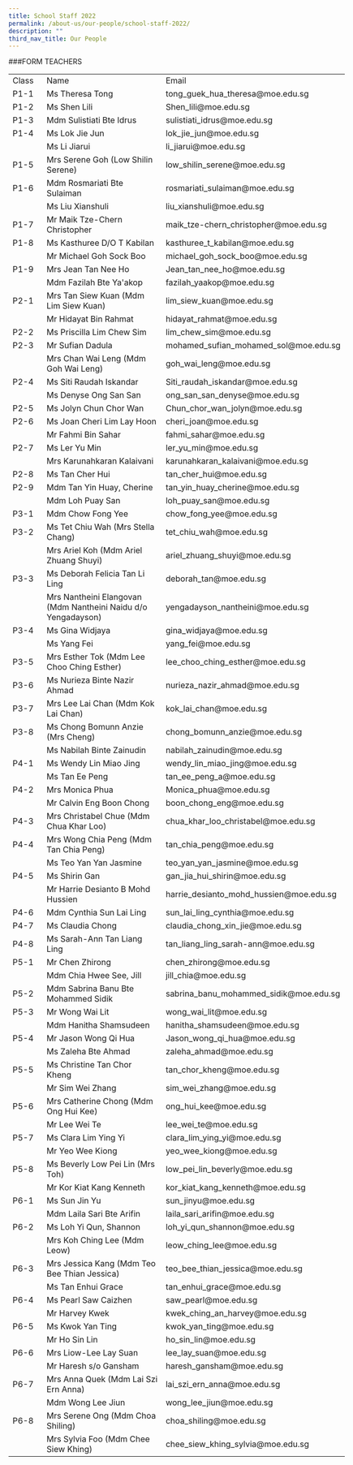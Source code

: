 ```yaml
---
title: School Staff 2022
permalink: /about-us/our-people/school-staff-2022/
description: ""
third_nav_title: Our People
---
```

<!--table {mso-displayed-decimal-separator:"\\."; mso-displayed-thousand-separator:"\\,";} @page {margin:.75in .7in .75in .7in; mso-header-margin:.3in; mso-footer-margin:.3in;} tr {mso-height-source:auto;} col {mso-width-source:auto;} br {mso-data-placement:same-cell;} td {padding-top:1px; padding-right:1px; padding-left:1px; mso-ignore:padding; color:black; font-size:11.0pt; font-weight:400; font-style:normal; text-decoration:none; font-family:Calibri, sans-serif; mso-font-charset:0; mso-number-format:General; text-align:general; vertical-align:bottom; border:none; mso-background-source:auto; mso-pattern:auto; mso-protection:locked visible; white-space:nowrap; mso-rotate:0;} .xl64 {border:.5pt solid windowtext;} .xl65 {border:.5pt solid windowtext; white-space:normal;} .xl66 {text-align:center; border:.5pt solid windowtext;} .xl67 {font-size:14.0pt; font-weight:700; text-align:center; border:.5pt solid windowtext; background:#D0CECE; mso-pattern:black none;} -->

###FORM TEACHERS
<table border="0" cellpadding="0" cellspacing="0" width="663" style="border-collapse:
 collapse;width:497pt"><colgroup><col width="57" style="mso-width-source:userset;mso-width-alt:2084;width:43pt"> <col width="291" style="mso-width-source:userset;mso-width-alt:10642;width:218pt"> <col width="315" style="mso-width-source:userset;mso-width-alt:11520;width:236pt"></colgroup><tbody><tr height="25" style="height:18.75pt"><td height="25" class="xl67" width="57" style="height:18.75pt;width:43pt">Class</td><td class="xl67" width="291" style="border-left:none;width:218pt">Name</td><td class="xl67" width="315" style="border-left:none;width:236pt">Email</td></tr><tr height="20" style="height:15.0pt"><td height="20" class="xl66" style="height:15.0pt;border-top:none">P1-1</td><td class="xl64" style="border-top:none;border-left:none">Ms Theresa Tong</td><td class="xl64" style="border-top:none;border-left:none">tong_guek_hua_theresa@moe.edu.sg</td></tr><tr height="20" style="height:15.0pt"><td height="20" class="xl66" style="height:15.0pt;border-top:none">P1-2</td><td class="xl64" style="border-top:none;border-left:none">Ms Shen Lili</td><td class="xl64" style="border-top:none;border-left:none">Shen_lili@moe.edu.sg</td></tr><tr height="20" style="height:15.0pt"><td height="20" class="xl66" style="height:15.0pt;border-top:none">P1-3</td><td class="xl64" style="border-top:none;border-left:none">Mdm Sulistiati Bte Idrus</td><td class="xl64" style="border-top:none;border-left:none">sulistiati_idrus@moe.edu.sg</td></tr><tr height="20" style="height:15.0pt"><td height="20" class="xl66" style="height:15.0pt;border-top:none">P1-4</td><td class="xl64" style="border-top:none;border-left:none">Ms Lok Jie Jun&nbsp;</td><td class="xl64" style="border-top:none;border-left:none">lok_jie_jun@moe.edu.sg</td></tr><tr height="20" style="height:15.0pt"><td height="20" class="xl66" style="height:15.0pt;border-top:none">&nbsp;</td><td class="xl64" style="border-top:none;border-left:none">Ms Li Jiarui&nbsp;</td><td class="xl64" style="border-top:none;border-left:none">li_jiarui@moe.edu.sg</td></tr><tr height="20" style="height:15.0pt"><td height="20" class="xl66" style="height:15.0pt;border-top:none">P1-5</td><td class="xl64" style="border-top:none;border-left:none">Mrs Serene Goh (Low Shilin Serene)</td><td class="xl64" style="border-top:none;border-left:none">low_shilin_serene@moe.edu.sg</td></tr><tr height="20" style="height:15.0pt"><td height="20" class="xl66" style="height:15.0pt;border-top:none">P1-6</td><td class="xl64" style="border-top:none;border-left:none">Mdm Rosmariati Bte Sulaiman</td><td class="xl64" style="border-top:none;border-left:none">rosmariati_sulaiman@moe.edu.sg</td></tr><tr height="20" style="height:15.0pt"><td height="20" class="xl66" style="height:15.0pt;border-top:none">&nbsp;</td><td class="xl64" style="border-top:none;border-left:none">Ms Liu Xianshuli</td><td class="xl64" style="border-top:none;border-left:none">liu_xianshuli@moe.edu.sg</td></tr><tr height="20" style="height:15.0pt"><td height="20" class="xl66" style="height:15.0pt;border-top:none">P1-7</td><td class="xl64" style="border-top:none;border-left:none">Mr Maik Tze-Chern Christopher&nbsp;</td><td class="xl64" style="border-top:none;border-left:none">maik_tze-chern_christopher@moe.edu.sg</td></tr><tr height="20" style="height:15.0pt"><td height="20" class="xl66" style="height:15.0pt;border-top:none">P1-8</td><td class="xl64" style="border-top:none;border-left:none">Ms Kasthuree D/O T Kabilan</td><td class="xl64" style="border-top:none;border-left:none">kasthuree_t_kabilan@moe.edu.sg</td></tr><tr height="20" style="height:15.0pt"><td height="20" class="xl66" style="height:15.0pt;border-top:none">&nbsp;</td><td class="xl64" style="border-top:none;border-left:none">Mr Michael Goh Sock Boo&nbsp;</td><td class="xl64" style="border-top:none;border-left:none">michael_goh_sock_boo@moe.edu.sg</td></tr><tr height="20" style="height:15.0pt"><td height="20" class="xl66" style="height:15.0pt;border-top:none">P1-9</td><td class="xl64" style="border-top:none;border-left:none">Mrs Jean Tan Nee Ho&nbsp;</td><td class="xl64" style="border-top:none;border-left:none">Jean_tan_nee_ho@moe.edu.sg</td></tr><tr height="20" style="height:15.0pt"><td height="20" class="xl66" style="height:15.0pt;border-top:none">&nbsp;</td><td class="xl64" style="border-top:none;border-left:none">Mdm Fazilah Bte Ya'akop</td><td class="xl64" style="border-top:none;border-left:none">fazilah_yaakop@moe.edu.sg</td></tr><tr height="20" style="height:15.0pt"><td height="20" class="xl66" style="height:15.0pt;border-top:none">P2-1</td><td class="xl64" style="border-top:none;border-left:none">Mrs Tan Siew Kuan (Mdm Lim Siew Kuan)&nbsp;&nbsp;</td><td class="xl64" style="border-top:none;border-left:none">lim_siew_kuan@moe.edu.sg</td></tr><tr height="20" style="height:15.0pt"><td height="20" class="xl66" style="height:15.0pt;border-top:none">&nbsp;</td><td class="xl64" style="border-top:none;border-left:none">Mr Hidayat Bin Rahmat&nbsp;</td><td class="xl64" style="border-top:none;border-left:none">hidayat_rahmat@moe.edu.sg</td></tr><tr height="20" style="height:15.0pt"><td height="20" class="xl66" style="height:15.0pt;border-top:none">P2-2</td><td class="xl64" style="border-top:none;border-left:none">Ms Priscilla Lim Chew Sim&nbsp;&nbsp;</td><td class="xl64" style="border-top:none;border-left:none">lim_chew_sim@moe.edu.sg</td></tr><tr height="20" style="height:15.0pt"><td height="20" class="xl66" style="height:15.0pt;border-top:none">P2-3</td><td class="xl64" style="border-top:none;border-left:none">Mr Sufian Dadula</td><td class="xl64" style="border-top:none;border-left:none">mohamed_sufian_mohamed_sol@moe.edu.sg</td></tr><tr height="20" style="height:15.0pt"><td height="20" class="xl66" style="height:15.0pt;border-top:none">&nbsp;</td><td class="xl64" style="border-top:none;border-left:none">Mrs Chan Wai Leng (Mdm Goh Wai Leng)&nbsp;</td><td class="xl64" style="border-top:none;border-left:none">goh_wai_leng@moe.edu.sg</td></tr><tr height="20" style="height:15.0pt"><td height="20" class="xl66" style="height:15.0pt;border-top:none">P2-4</td><td class="xl64" style="border-top:none;border-left:none">Ms Siti Raudah Iskandar&nbsp;</td><td class="xl64" style="border-top:none;border-left:none">Siti_raudah_iskandar@moe.edu.sg</td></tr><tr height="20" style="height:15.0pt"><td height="20" class="xl66" style="height:15.0pt;border-top:none">&nbsp;</td><td class="xl64" style="border-top:none;border-left:none">Ms Denyse Ong San San</td><td class="xl64" style="border-top:none;border-left:none">ong_san_san_denyse@moe.edu.sg</td></tr><tr height="20" style="height:15.0pt"><td height="20" class="xl66" style="height:15.0pt;border-top:none">P2-5</td><td class="xl64" style="border-top:none;border-left:none">Ms Jolyn Chun Chor Wan&nbsp;</td><td class="xl64" style="border-top:none;border-left:none">Chun_chor_wan_jolyn@moe.edu.sg</td></tr><tr height="20" style="height:15.0pt"><td height="20" class="xl66" style="height:15.0pt;border-top:none">P2-6</td><td class="xl64" style="border-top:none;border-left:none">Ms Joan Cheri Lim Lay Hoon</td><td class="xl64" style="border-top:none;border-left:none">cheri_joan@moe.edu.sg</td></tr><tr height="20" style="height:15.0pt"><td height="20" class="xl66" style="height:15.0pt;border-top:none">&nbsp;</td><td class="xl64" style="border-top:none;border-left:none">Mr Fahmi Bin Sahar&nbsp;</td><td class="xl64" style="border-top:none;border-left:none">fahmi_sahar@moe.edu.sg</td></tr><tr height="20" style="height:15.0pt"><td height="20" class="xl66" style="height:15.0pt;border-top:none">P2-7</td><td class="xl64" style="border-top:none;border-left:none">Ms Ler Yu Min&nbsp;</td><td class="xl64" style="border-top:none;border-left:none">ler_yu_min@moe.edu.sg</td></tr><tr height="20" style="height:15.0pt"><td height="20" class="xl66" style="height:15.0pt;border-top:none">&nbsp;</td><td class="xl64" style="border-top:none;border-left:none">Mrs Karunahkaran Kalaivani&nbsp;</td><td class="xl64" style="border-top:none;border-left:none">karunahkaran_kalaivani@moe.edu.sg</td></tr><tr height="20" style="height:15.0pt"><td height="20" class="xl66" style="height:15.0pt;border-top:none">P2-8</td><td class="xl64" style="border-top:none;border-left:none">Ms Tan Cher Hui&nbsp;</td><td class="xl64" style="border-top:none;border-left:none">tan_cher_hui@moe.edu.sg</td></tr><tr height="20" style="height:15.0pt"><td height="20" class="xl66" style="height:15.0pt;border-top:none">P2-9</td><td class="xl64" style="border-top:none;border-left:none">Mdm Tan Yin Huay, Cherine</td><td class="xl64" style="border-top:none;border-left:none">tan_yin_huay_cherine@moe.edu.sg</td></tr><tr height="20" style="height:15.0pt"><td height="20" class="xl66" style="height:15.0pt;border-top:none">&nbsp;</td><td class="xl64" style="border-top:none;border-left:none">Mdm Loh Puay San</td><td class="xl64" style="border-top:none;border-left:none">loh_puay_san@moe.edu.sg</td></tr><tr height="20" style="height:15.0pt"><td height="20" class="xl66" style="height:15.0pt;border-top:none">P3-1</td><td class="xl64" style="border-top:none;border-left:none">Mdm Chow Fong Yee</td><td class="xl64" style="border-top:none;border-left:none">chow_fong_yee@moe.edu.sg</td></tr><tr height="20" style="height:15.0pt"><td height="20" class="xl66" style="height:15.0pt;border-top:none">P3-2</td><td class="xl64" style="border-top:none;border-left:none">Ms Tet Chiu Wah (Mrs Stella Chang)</td><td class="xl64" style="border-top:none;border-left:none">tet_chiu_wah@moe.edu.sg</td></tr><tr height="20" style="height:15.0pt"><td height="20" class="xl66" style="height:15.0pt;border-top:none">&nbsp;</td><td class="xl64" style="border-top:none;border-left:none">Mrs Ariel Koh (Mdm Ariel Zhuang Shuyi)</td><td class="xl64" style="border-top:none;border-left:none">ariel_zhuang_shuyi@moe.edu.sg</td></tr><tr height="20" style="height:15.0pt"><td height="20" class="xl66" style="height:15.0pt;border-top:none">P3-3</td><td class="xl64" style="border-top:none;border-left:none">Ms Deborah Felicia Tan Li Ling</td><td class="xl64" style="border-top:none;border-left:none">deborah_tan@moe.edu.sg</td></tr><tr height="40" style="height:30.0pt"><td height="40" class="xl66" style="height:30.0pt;border-top:none">&nbsp;</td><td class="xl65" width="291" style="border-top:none;border-left:none;width:218pt">Mrs Nantheini Elangovan<br>(Mdm Nantheini Naidu d/o Yengadayson)</td><td class="xl64" style="border-top:none;border-left:none">yengadayson_nantheini@moe.edu.sg</td></tr><tr height="20" style="height:15.0pt"><td height="20" class="xl66" style="height:15.0pt;border-top:none">P3-4</td><td class="xl64" style="border-top:none;border-left:none">Ms Gina Widjaya&nbsp;</td><td class="xl64" style="border-top:none;border-left:none">gina_widjaya@moe.edu.sg</td></tr><tr height="20" style="height:15.0pt"><td height="20" class="xl66" style="height:15.0pt;border-top:none">&nbsp;</td><td class="xl64" style="border-top:none;border-left:none">Ms Yang Fei</td><td class="xl64" style="border-top:none;border-left:none">yang_fei@moe.edu.sg</td></tr><tr height="20" style="height:15.0pt"><td height="20" class="xl66" style="height:15.0pt;border-top:none">P3-5</td><td class="xl64" style="border-top:none;border-left:none">Mrs Esther Tok (Mdm Lee Choo Ching Esther)</td><td class="xl64" style="border-top:none;border-left:none">lee_choo_ching_esther@moe.edu.sg</td></tr><tr height="20" style="height:15.0pt"><td height="20" class="xl66" style="height:15.0pt;border-top:none">P3-6</td><td class="xl64" style="border-top:none;border-left:none">Ms Nurieza Binte Nazir Ahmad</td><td class="xl64" style="border-top:none;border-left:none">nurieza_nazir_ahmad@moe.edu.sg</td></tr><tr height="20" style="height:15.0pt"><td height="20" class="xl66" style="height:15.0pt;border-top:none">P3-7</td><td class="xl64" style="border-top:none;border-left:none">Mrs Lee Lai Chan (Mdm Kok Lai Chan)</td><td class="xl64" style="border-top:none;border-left:none">kok_lai_chan@moe.edu.sg</td></tr><tr height="20" style="height:15.0pt"><td height="20" class="xl66" style="height:15.0pt;border-top:none">P3-8</td><td class="xl64" style="border-top:none;border-left:none">Ms Chong Bomunn Anzie (Mrs Cheng)</td><td class="xl64" style="border-top:none;border-left:none">chong_bomunn_anzie@moe.edu.sg</td></tr><tr height="20" style="height:15.0pt"><td height="20" class="xl66" style="height:15.0pt;border-top:none">&nbsp;</td><td class="xl64" style="border-top:none;border-left:none">Ms Nabilah Binte Zainudin</td><td class="xl64" style="border-top:none;border-left:none">nabilah_zainudin@moe.edu.sg</td></tr><tr height="20" style="height:15.0pt"><td height="20" class="xl66" style="height:15.0pt;border-top:none">P4-1</td><td class="xl64" style="border-top:none;border-left:none">Ms Wendy Lin Miao Jing&nbsp;</td><td class="xl64" style="border-top:none;border-left:none">wendy_lin_miao_jing@moe.edu.sg</td></tr><tr height="20" style="height:15.0pt"><td height="20" class="xl66" style="height:15.0pt;border-top:none">&nbsp;</td><td class="xl64" style="border-top:none;border-left:none">Ms Tan Ee Peng&nbsp;</td><td class="xl64" style="border-top:none;border-left:none">tan_ee_peng_a@moe.edu.sg</td></tr><tr height="20" style="height:15.0pt"><td height="20" class="xl66" style="height:15.0pt;border-top:none">P4-2</td><td class="xl64" style="border-top:none;border-left:none">Mrs Monica Phua&nbsp;</td><td class="xl64" style="border-top:none;border-left:none">Monica_phua@moe.edu.sg</td></tr><tr height="20" style="height:15.0pt"><td height="20" class="xl66" style="height:15.0pt;border-top:none">&nbsp;</td><td class="xl64" style="border-top:none;border-left:none">Mr Calvin Eng Boon Chong&nbsp;</td><td class="xl64" style="border-top:none;border-left:none">boon_chong_eng@moe.edu.sg</td></tr><tr height="20" style="height:15.0pt"><td height="20" class="xl66" style="height:15.0pt;border-top:none">P4-3</td><td class="xl64" style="border-top:none;border-left:none">Mrs Christabel Chue (Mdm Chua Khar Loo)</td><td class="xl64" style="border-top:none;border-left:none">chua_khar_loo_christabel@moe.edu.sg</td></tr><tr height="20" style="height:15.0pt"><td height="20" class="xl66" style="height:15.0pt;border-top:none">P4-4</td><td class="xl64" style="border-top:none;border-left:none">Mrs Wong Chia Peng (Mdm Tan Chia Peng)</td><td class="xl64" style="border-top:none;border-left:none">tan_chia_peng@moe.edu.sg</td></tr><tr height="20" style="height:15.0pt"><td height="20" class="xl66" style="height:15.0pt;border-top:none">&nbsp;</td><td class="xl64" style="border-top:none;border-left:none">Ms Teo Yan Yan Jasmine</td><td class="xl64" style="border-top:none;border-left:none">teo_yan_yan_jasmine@moe.edu.sg</td></tr><tr height="20" style="height:15.0pt"><td height="20" class="xl66" style="height:15.0pt;border-top:none">P4-5</td><td class="xl64" style="border-top:none;border-left:none">Ms Shirin Gan</td><td class="xl64" style="border-top:none;border-left:none">gan_jia_hui_shirin@moe.edu.sg</td></tr><tr height="20" style="height:15.0pt"><td height="20" class="xl66" style="height:15.0pt;border-top:none">&nbsp;</td><td class="xl64" style="border-top:none;border-left:none">Mr Harrie Desianto B Mohd Hussien&nbsp;</td><td class="xl64" style="border-top:none;border-left:none">harrie_desianto_mohd_hussien@moe.edu.sg</td></tr><tr height="20" style="height:15.0pt"><td height="20" class="xl66" style="height:15.0pt;border-top:none">P4-6</td><td class="xl64" style="border-top:none;border-left:none">Mdm Cynthia Sun Lai Ling</td><td class="xl64" style="border-top:none;border-left:none">sun_lai_ling_cynthia@moe.edu.sg</td></tr><tr height="20" style="height:15.0pt"><td height="20" class="xl66" style="height:15.0pt;border-top:none">P4-7</td><td class="xl64" style="border-top:none;border-left:none">Ms Claudia Chong</td><td class="xl64" style="border-top:none;border-left:none">claudia_chong_xin_jie@moe.edu.sg</td></tr><tr height="20" style="height:15.0pt"><td height="20" class="xl66" style="height:15.0pt;border-top:none">P4-8</td><td class="xl64" style="border-top:none;border-left:none">Ms Sarah-Ann Tan Liang Ling</td><td class="xl64" style="border-top:none;border-left:none">tan_liang_ling_sarah-ann@moe.edu.sg</td></tr><tr height="20" style="height:15.0pt"><td height="20" class="xl66" style="height:15.0pt;border-top:none">P5-1</td><td class="xl64" style="border-top:none;border-left:none">Mr Chen Zhirong</td><td class="xl64" style="border-top:none;border-left:none">chen_zhirong@moe.edu.sg</td></tr><tr height="20" style="height:15.0pt"><td height="20" class="xl66" style="height:15.0pt;border-top:none">&nbsp;</td><td class="xl64" style="border-top:none;border-left:none">Mdm Chia Hwee See, Jill</td><td class="xl64" style="border-top:none;border-left:none">jill_chia@moe.edu.sg</td></tr><tr height="20" style="height:15.0pt"><td height="20" class="xl66" style="height:15.0pt;border-top:none">P5-2</td><td class="xl64" style="border-top:none;border-left:none">Mdm Sabrina Banu Bte Mohammed Sidik</td><td class="xl64" style="border-top:none;border-left:none">sabrina_banu_mohammed_sidik@moe.edu.sg</td></tr><tr height="20" style="height:15.0pt"><td height="20" class="xl66" style="height:15.0pt;border-top:none">P5-3</td><td class="xl64" style="border-top:none;border-left:none">Mr Wong Wai Lit</td><td class="xl64" style="border-top:none;border-left:none">wong_wai_lit@moe.edu.sg</td></tr><tr height="20" style="height:15.0pt"><td height="20" class="xl66" style="height:15.0pt;border-top:none">&nbsp;</td><td class="xl64" style="border-top:none;border-left:none">Mdm Hanitha Shamsudeen</td><td class="xl64" style="border-top:none;border-left:none">hanitha_shamsudeen@moe.edu.sg</td></tr><tr height="20" style="height:15.0pt"><td height="20" class="xl66" style="height:15.0pt;border-top:none">P5-4</td><td class="xl64" style="border-top:none;border-left:none">Mr Jason Wong Qi Hua</td><td class="xl64" style="border-top:none;border-left:none">Jason_wong_qi_hua@moe.edu.sg</td></tr><tr height="20" style="height:15.0pt"><td height="20" class="xl66" style="height:15.0pt;border-top:none">&nbsp;</td><td class="xl64" style="border-top:none;border-left:none">Ms Zaleha Bte Ahmad&nbsp;</td><td class="xl64" style="border-top:none;border-left:none">zaleha_ahmad@moe.edu.sg</td></tr><tr height="20" style="height:15.0pt"><td height="20" class="xl66" style="height:15.0pt;border-top:none">P5-5</td><td class="xl64" style="border-top:none;border-left:none">Ms Christine Tan Chor Kheng&nbsp;</td><td class="xl64" style="border-top:none;border-left:none">tan_chor_kheng@moe.edu.sg</td></tr><tr height="20" style="height:15.0pt"><td height="20" class="xl66" style="height:15.0pt;border-top:none">&nbsp;</td><td class="xl64" style="border-top:none;border-left:none">Mr Sim Wei Zhang&nbsp;</td><td class="xl64" style="border-top:none;border-left:none">sim_wei_zhang@moe.edu.sg</td></tr><tr height="20" style="height:15.0pt"><td height="20" class="xl66" style="height:15.0pt;border-top:none">P5-6</td><td class="xl64" style="border-top:none;border-left:none">Mrs Catherine Chong (Mdm Ong Hui Kee)</td><td class="xl64" style="border-top:none;border-left:none">ong_hui_kee@moe.edu.sg</td></tr><tr height="20" style="height:15.0pt"><td height="20" class="xl66" style="height:15.0pt;border-top:none">&nbsp;</td><td class="xl64" style="border-top:none;border-left:none">Mr Lee Wei Te</td><td class="xl64" style="border-top:none;border-left:none">lee_wei_te@moe.edu.sg</td></tr><tr height="20" style="height:15.0pt"><td height="20" class="xl66" style="height:15.0pt;border-top:none">P5-7</td><td class="xl64" style="border-top:none;border-left:none">Ms Clara Lim Ying Yi&nbsp;</td><td class="xl64" style="border-top:none;border-left:none">clara_lim_ying_yi@moe.edu.sg</td></tr><tr height="20" style="height:15.0pt"><td height="20" class="xl66" style="height:15.0pt;border-top:none">&nbsp;</td><td class="xl64" style="border-top:none;border-left:none">Mr Yeo Wee Kiong&nbsp;</td><td class="xl64" style="border-top:none;border-left:none">yeo_wee_kiong@moe.edu.sg</td></tr><tr height="20" style="height:15.0pt"><td height="20" class="xl66" style="height:15.0pt;border-top:none">P5-8</td><td class="xl64" style="border-top:none;border-left:none">Ms Beverly Low Pei Lin (Mrs Toh)</td><td class="xl64" style="border-top:none;border-left:none">low_pei_lin_beverly@moe.edu.sg</td></tr><tr height="20" style="height:15.0pt"><td height="20" class="xl66" style="height:15.0pt;border-top:none">&nbsp;</td><td class="xl64" style="border-top:none;border-left:none">Mr Kor Kiat Kang Kenneth</td><td class="xl64" style="border-top:none;border-left:none">kor_kiat_kang_kenneth@moe.edu.sg</td></tr><tr height="20" style="height:15.0pt"><td height="20" class="xl66" style="height:15.0pt;border-top:none">P6-1</td><td class="xl64" style="border-top:none;border-left:none">Ms Sun Jin Yu</td><td class="xl64" style="border-top:none;border-left:none">sun_jinyu@moe.edu.sg</td></tr><tr height="20" style="height:15.0pt"><td height="20" class="xl66" style="height:15.0pt;border-top:none">&nbsp;</td><td class="xl64" style="border-top:none;border-left:none">Mdm Laila Sari Bte Arifin&nbsp;&nbsp;</td><td class="xl64" style="border-top:none;border-left:none">laila_sari_arifin@moe.edu.sg</td></tr><tr height="20" style="height:15.0pt"><td height="20" class="xl66" style="height:15.0pt;border-top:none">P6-2</td><td class="xl64" style="border-top:none;border-left:none">Ms Loh Yi Qun, Shannon</td><td class="xl64" style="border-top:none;border-left:none">loh_yi_qun_shannon@moe.edu.sg</td></tr><tr height="20" style="height:15.0pt"><td height="20" class="xl66" style="height:15.0pt;border-top:none">&nbsp;</td><td class="xl64" style="border-top:none;border-left:none">Mrs Koh Ching Lee (Mdm Leow)</td><td class="xl64" style="border-top:none;border-left:none">leow_ching_lee@moe.edu.sg</td></tr><tr height="20" style="height:15.0pt"><td height="20" class="xl66" style="height:15.0pt;border-top:none">P6-3</td><td class="xl64" style="border-top:none;border-left:none">Mrs Jessica Kang (Mdm Teo Bee Thian Jessica)&nbsp;</td><td class="xl64" style="border-top:none;border-left:none">teo_bee_thian_jessica@moe.edu.sg</td></tr><tr height="20" style="height:15.0pt"><td height="20" class="xl66" style="height:15.0pt;border-top:none">&nbsp;</td><td class="xl64" style="border-top:none;border-left:none">Ms Tan Enhui Grace</td><td class="xl64" style="border-top:none;border-left:none">tan_enhui_grace@moe.edu.sg</td></tr><tr height="20" style="height:15.0pt"><td height="20" class="xl66" style="height:15.0pt;border-top:none">P6-4</td><td class="xl64" style="border-top:none;border-left:none">Ms Pearl Saw Caizhen&nbsp;</td><td class="xl64" style="border-top:none;border-left:none">saw_pearl@moe.edu.sg</td></tr><tr height="20" style="height:15.0pt"><td height="20" class="xl66" style="height:15.0pt;border-top:none">&nbsp;</td><td class="xl64" style="border-top:none;border-left:none">Mr Harvey Kwek&nbsp;</td><td class="xl64" style="border-top:none;border-left:none">kwek_ching_an_harvey@moe.edu.sg</td></tr><tr height="20" style="height:15.0pt"><td height="20" class="xl66" style="height:15.0pt;border-top:none">P6-5</td><td class="xl64" style="border-top:none;border-left:none">Ms Kwok Yan Ting</td><td class="xl64" style="border-top:none;border-left:none">kwok_yan_ting@moe.edu.sg</td></tr><tr height="20" style="height:15.0pt"><td height="20" class="xl66" style="height:15.0pt;border-top:none">&nbsp;</td><td class="xl64" style="border-top:none;border-left:none">Mr Ho Sin Lin&nbsp;</td><td class="xl64" style="border-top:none;border-left:none">ho_sin_lin@moe.edu.sg</td></tr><tr height="20" style="height:15.0pt"><td height="20" class="xl66" style="height:15.0pt;border-top:none">P6-6</td><td class="xl64" style="border-top:none;border-left:none">Mrs Liow-Lee Lay Suan</td><td class="xl64" style="border-top:none;border-left:none">lee_lay_suan@moe.edu.sg</td></tr><tr height="20" style="height:15.0pt"><td height="20" class="xl66" style="height:15.0pt;border-top:none">&nbsp;</td><td class="xl64" style="border-top:none;border-left:none">Mr Haresh s/o Gansham&nbsp;</td><td class="xl64" style="border-top:none;border-left:none">haresh_gansham@moe.edu.sg</td></tr><tr height="20" style="height:15.0pt"><td height="20" class="xl66" style="height:15.0pt;border-top:none">P6-7</td><td class="xl64" style="border-top:none;border-left:none">Mrs Anna Quek (Mdm Lai Szi Ern Anna)</td><td class="xl64" style="border-top:none;border-left:none">lai_szi_ern_anna@moe.edu.sg</td></tr><tr height="20" style="height:15.0pt"><td height="20" class="xl66" style="height:15.0pt;border-top:none">&nbsp;</td><td class="xl64" style="border-top:none;border-left:none">Mdm Wong Lee Jiun</td><td class="xl64" style="border-top:none;border-left:none">wong_lee_jiun@moe.edu.sg</td></tr><tr height="20" style="height:15.0pt"><td height="20" class="xl66" style="height:15.0pt;border-top:none">P6-8</td><td class="xl64" style="border-top:none;border-left:none">Mrs Serene Ong (Mdm Choa Shiling)</td><td class="xl64" style="border-top:none;border-left:none">choa_shiling@moe.edu.sg</td></tr><tr height="20" style="height:15.0pt"><td height="20" class="xl66" style="height:15.0pt;border-top:none">&nbsp;</td><td class="xl64" style="border-top:none;border-left:none">Mrs Sylvia Foo (Mdm Chee Siew Khing)</td><td class="xl64" style="border-top:none;border-left:none">chee_siew_khing_sylvia@moe.edu.sg</td></tr></tbody></table>